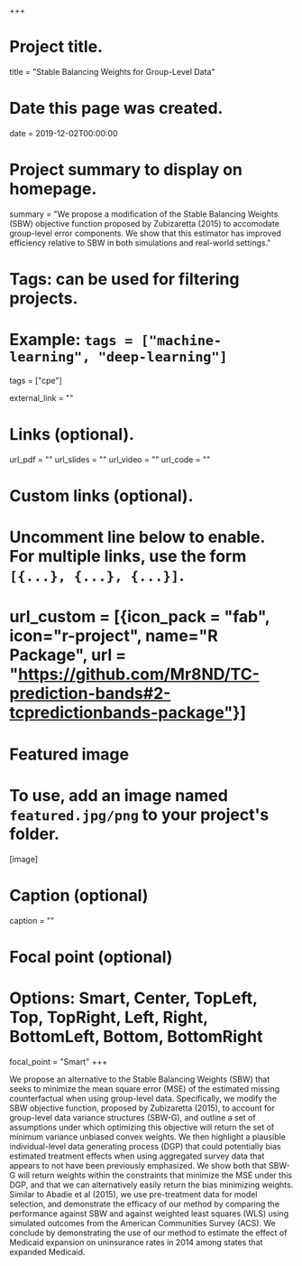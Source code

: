 +++
# Project title.
title = "Stable Balancing Weights for Group-Level Data"

# Date this page was created.
date = 2019-12-02T00:00:00

# Project summary to display on homepage.
summary = "We propose a modification of the Stable Balancing Weights (SBW) objective function proposed by Zubizaretta (2015) to accomodate group-level error components.
We show that this estimator has improved efficiency relative to SBW in both simulations and real-world settings."

# Tags: can be used for filtering projects.
# Example: `tags = ["machine-learning", "deep-learning"]`
tags = ["cpe"]

external_link = ""

# Links (optional).
url_pdf = ""
url_slides = ""
url_video = ""
url_code = ""

# Custom links (optional).
#   Uncomment line below to enable. For multiple links, use the form `[{...}, {...}, {...}]`.
# url_custom = [{icon_pack = "fab", icon="r-project", name="R Package", url = "https://github.com/Mr8ND/TC-prediction-bands#2-tcpredictionbands-package"}]


# Featured image
# To use, add an image named `featured.jpg/png` to your project's folder. 
[image]
  # Caption (optional)
  caption = ""

  # Focal point (optional)
  # Options: Smart, Center, TopLeft, Top, TopRight, Left, Right, BottomLeft, Bottom, BottomRight
  focal_point = "Smart"
+++

We propose an alternative to the Stable Balancing Weights (SBW) that seeks to minimize the mean square error (MSE) 
of the estimated missing counterfactual when using group-level data. 
Specifically, we modify the SBW objective function, proposed by Zubizaretta (2015), 
to account for group-level data variance structures (SBW-G), and outline a set of assumptions under which optimizing 
this objective will return the set of minimum variance unbiased convex weights. We then highlight a plausible 
individual-level data generating process (DGP) that could potentially bias estimated treatment effects when using 
aggregated survey data that appears to not have been previously emphasized. We show both that SBW-G will return 
weights within the constraints that minimize the MSE under this DGP, and that we can alternatively easily return the bias minimizing weights. 
Similar to Abadie et al (2015), we use pre-treatment data for model selection, and demonstrate the efficacy 
of our method by comparing the performance against SBW and against weighted least squares (WLS) 
using simulated outcomes from the American Communities Survey (ACS). We conclude by demonstrating 
the use of our method to estimate the effect of Medicaid expansion on uninsurance rates 
in 2014 among states that expanded Medicaid.
